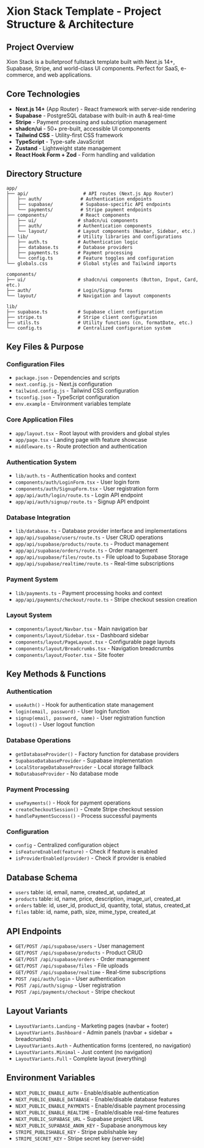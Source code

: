 # Xion Stack Template - Project Structure & Architecture

## Project Overview
Xion Stack is a bulletproof fullstack template built with Next.js 14+, Supabase, Stripe, and world-class UI components. Perfect for SaaS, e-commerce, and web applications.

## Core Technologies
- **Next.js 14+** (App Router) - React framework with server-side rendering
- **Supabase** - PostgreSQL database with built-in auth & real-time
- **Stripe** - Payment processing and subscription management
- **shadcn/ui** - 50+ pre-built, accessible UI components
- **Tailwind CSS** - Utility-first CSS framework
- **TypeScript** - Type-safe JavaScript
- **Zustand** - Lightweight state management
- **React Hook Form + Zod** - Form handling and validation

## Directory Structure
```
app/
├── api/                    # API routes (Next.js App Router)
│   ├── auth/              # Authentication endpoints
│   ├── supabase/          # Supabase-specific API endpoints
│   └── payments/          # Stripe payment endpoints
├── components/            # React components
│   ├── ui/               # shadcn/ui components
│   ├── auth/             # Authentication components
│   └── layout/           # Layout components (Navbar, Sidebar, etc.)
├── lib/                  # Utility libraries and configurations
│   ├── auth.ts           # Authentication logic
│   ├── database.ts       # Database providers
│   ├── payments.ts       # Payment processing
│   └── config.ts         # Feature toggles and configuration
└── globals.css           # Global styles and Tailwind imports

components/
├── ui/                   # shadcn/ui components (Button, Input, Card, etc.)
├── auth/                 # Login/Signup forms
└── layout/               # Navigation and layout components

lib/
├── supabase.ts           # Supabase client configuration
├── stripe.ts             # Stripe client configuration
├── utils.ts              # Utility functions (cn, formatDate, etc.)
└── config.ts             # Centralized configuration system
```

## Key Files & Purpose

### Configuration Files
- `package.json` - Dependencies and scripts
- `next.config.js` - Next.js configuration
- `tailwind.config.js` - Tailwind CSS configuration
- `tsconfig.json` - TypeScript configuration
- `env.example` - Environment variables template

### Core Application Files
- `app/layout.tsx` - Root layout with providers and global styles
- `app/page.tsx` - Landing page with feature showcase
- `middleware.ts` - Route protection and authentication

### Authentication System
- `lib/auth.ts` - Authentication hooks and context
- `components/auth/LoginForm.tsx` - User login form
- `components/auth/SignupForm.tsx` - User registration form
- `app/api/auth/login/route.ts` - Login API endpoint
- `app/api/auth/signup/route.ts` - Signup API endpoint

### Database Integration
- `lib/database.ts` - Database provider interface and implementations
- `app/api/supabase/users/route.ts` - User CRUD operations
- `app/api/supabase/products/route.ts` - Product management
- `app/api/supabase/orders/route.ts` - Order management
- `app/api/supabase/files/route.ts` - File upload to Supabase Storage
- `app/api/supabase/realtime/route.ts` - Real-time subscriptions

### Payment System
- `lib/payments.ts` - Payment processing hooks and context
- `app/api/payments/checkout/route.ts` - Stripe checkout session creation

### Layout System
- `components/layout/Navbar.tsx` - Main navigation bar
- `components/layout/Sidebar.tsx` - Dashboard sidebar
- `components/layout/PageLayout.tsx` - Configurable page layouts
- `components/layout/Breadcrumbs.tsx` - Navigation breadcrumbs
- `components/layout/Footer.tsx` - Site footer

## Key Methods & Functions

### Authentication
- `useAuth()` - Hook for authentication state management
- `login(email, password)` - User login function
- `signup(email, password, name)` - User registration function
- `logout()` - User logout function

### Database Operations
- `getDatabaseProvider()` - Factory function for database providers
- `SupabaseDatabaseProvider` - Supabase implementation
- `LocalStorageDatabaseProvider` - Local storage fallback
- `NoDatabaseProvider` - No database mode

### Payment Processing
- `usePayments()` - Hook for payment operations
- `createCheckoutSession()` - Create Stripe checkout session
- `handlePaymentSuccess()` - Process successful payments

### Configuration
- `config` - Centralized configuration object
- `isFeatureEnabled(feature)` - Check if feature is enabled
- `isProviderEnabled(provider)` - Check if provider is enabled

## Database Schema
- `users` table: id, email, name, created_at, updated_at
- `products` table: id, name, price, description, image_url, created_at
- `orders` table: id, user_id, product_id, quantity, total, status, created_at
- `files` table: id, name, path, size, mime_type, created_at

## API Endpoints
- `GET/POST /api/supabase/users` - User management
- `GET/POST /api/supabase/products` - Product CRUD
- `GET/POST /api/supabase/orders` - Order management
- `GET/POST /api/supabase/files` - File uploads
- `GET/POST /api/supabase/realtime` - Real-time subscriptions
- `POST /api/auth/login` - User authentication
- `POST /api/auth/signup` - User registration
- `POST /api/payments/checkout` - Stripe checkout

## Layout Variants
- `LayoutVariants.Landing` - Marketing pages (navbar + footer)
- `LayoutVariants.Dashboard` - Admin panels (navbar + sidebar + breadcrumbs)
- `LayoutVariants.Auth` - Authentication forms (centered, no navigation)
- `LayoutVariants.Minimal` - Just content (no navigation)
- `LayoutVariants.Full` - Complete layout (everything)

## Environment Variables
- `NEXT_PUBLIC_ENABLE_AUTH` - Enable/disable authentication
- `NEXT_PUBLIC_ENABLE_DATABASE` - Enable/disable database features
- `NEXT_PUBLIC_ENABLE_PAYMENTS` - Enable/disable payment processing
- `NEXT_PUBLIC_ENABLE_REALTIME` - Enable/disable real-time features
- `NEXT_PUBLIC_SUPABASE_URL` - Supabase project URL
- `NEXT_PUBLIC_SUPABASE_ANON_KEY` - Supabase anonymous key
- `STRIPE_PUBLISHABLE_KEY` - Stripe publishable key
- `STRIPE_SECRET_KEY` - Stripe secret key (server-side)
